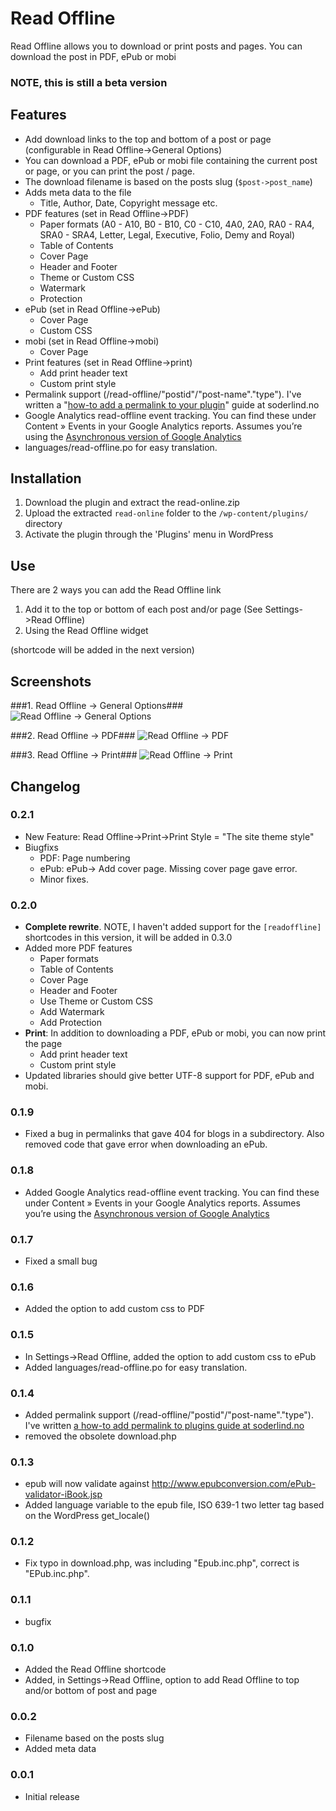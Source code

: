 # Read Offline #

Read Offline allows you to download or print posts and pages. You can download the post in PDF, ePub or mobi



### NOTE, this is still a beta version ###

## Features ##

*   Add download links to the top and bottom of a post or page (configurable in Read Offline->General Options)
*   You can download a PDF, ePub or mobi file containing the current post or page, or you can print the post / page.
*   The download filename is based on the posts slug (`$post->post_name`)
*   Adds meta data to the file
	*   Title, Author, Date, Copyright message etc.
* PDF features (set in Read Offline->PDF)
	* Paper formats (A0 - A10, B0 - B10, C0 - C10, 4A0, 2A0, RA0 - RA4, SRA0 - SRA4, Letter, Legal, Executive, Folio, Demy and Royal)
	* Table of Contents
	* Cover Page
	* Header and Footer
	* Theme or Custom CSS
	* Watermark
	* Protection
* ePub (set in Read Offline->ePub)
	* Cover Page
	* Custom CSS
* mobi (set in Read Offline->mobi)
	* Cover Page
* Print features (set in Read Offline->print)
   * Add print header text
   * Custom print style
* Permalink support (/read-offline/"postid"/"post-name"."type"). I've written a "[how-to add a permalink to your plugin](http://soderlind.no/archives/2012/11/01/wordpress-plugins-and-permalinks-how-to-use-pretty-links-in-your-plugin/)" guide at soderlind.no
* Google Analytics read-offline event tracking. You can find these under Content » Events in your Google Analytics reports. Assumes you’re using the [Asynchronous version of Google Analytics](http://code.google.com/apis/analytics/docs/tracking/asyncTracking.html)
* languages/read-offline.po for easy translation.


## Installation ##

1. Download the plugin and extract the read-online.zip
1. Upload the extracted `read-online` folder to the `/wp-content/plugins/` directory
1. Activate the plugin through the 'Plugins' menu in WordPress

## Use ##

There are 2 ways you can add the Read Offline link

1. Add it to the top or bottom of each post and/or page (See Settings->Read Offline)
1. Using the Read Offline widget

(shortcode will be added in the next version)

## Screenshots ##

###1. Read Offline -> General Options###
![Read Offline -> General Options](wp-assets/screenshot-1.jpg)

###2. Read Offline -> PDF###
![Read Offline -> PDF](wp-assets/screenshot-2.jpg)

###3. Read Offline -> Print###
![Read Offline -> Print](wp-assets/screenshot-3.jpg)


## Changelog ##
### 0.2.1 ###
* New Feature: Read Offline->Print->Print Style = "The site theme style"
* Biugfixs
   * PDF: Page numbering
   * ePub: ePub-> Add cover page. Missing cover page gave error.
   * Minor fixes.

### 0.2.0 ###
* **Complete rewrite**. NOTE, I haven't added support for the `[readoffline]` shortcodes in this version, it will be added in 0.3.0
* Added more PDF features
   * Paper formats
   * Table of Contents
   * Cover Page
   * Header and Footer
   * Use Theme or Custom CSS
   * Add Watermark
   * Add Protection
* **Print**: In addition to downloading a PDF, ePub or mobi, you can now print the page
   * Add print header text
   * Custom print style
* Updated libraries should give better UTF-8 support for PDF, ePub and mobi.

### 0.1.9 ###
* Fixed a bug in permalinks that gave 404 for blogs in a subdirectory. Also removed code that gave error when downloading an ePub.

### 0.1.8 ###
* Added Google Analytics read-offline event tracking. You can find these under Content » Events in your Google Analytics reports. Assumes you’re using the [Asynchronous version of Google Analytics](http://code.google.com/apis/analytics/docs/tracking/asyncTracking.html)

### 0.1.7 ###
*  Fixed a small bug

### 0.1.6 ###
*  Added the option to add custom css to PDF

### 0.1.5 ###
* In Settings->Read Offline, added the option to add custom css to ePub
* Added languages/read-offline.po for easy translation.

### 0.1.4 ###
* Added permalink support (/read-offline/"postid"/"post-name"."type"). I've written [a how-to add permalink to plugins guide at soderlind.no](http://soderlind.no/archives/2012/11/01/wordpress-plugins-and-permalinks-how-to-use-pretty-links-in-your-plugin/)
* removed the obsolete download.php

### 0.1.3 ###
* epub will now validate against http://www.epubconversion.com/ePub-validator-iBook.jsp
* Added language variable to the epub file, ISO 639-1 two letter tag based on the WordPress get_locale()

### 0.1.2 ###
* Fix typo in download.php, was including   "Epub.inc.php",  correct is "EPub.inc.php".

### 0.1.1 ###
* bugfix

### 0.1.0 ###
* Added the Read Offline shortcode
* Added, in Settings->Read Offline, option to add Read Offline to top and/or bottom of post and page

### 0.0.2 ###
* Filename based on the posts slug
* Added meta data

### 0.0.1 ###
* Initial release
